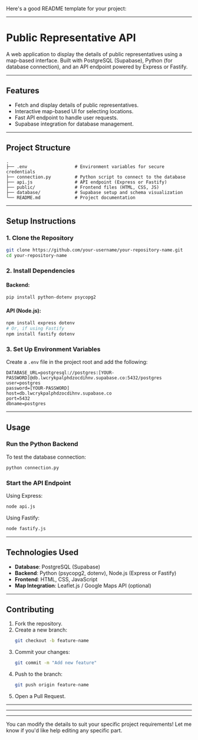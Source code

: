 Here's a good README template for your project:

---

# **Public Representative API**

A web application to display the details of public representatives using a map-based interface. Built with PostgreSQL (Supabase), Python (for database connection), and an API endpoint powered by Express or Fastify.

---

## **Features**

- Fetch and display details of public representatives.
- Interactive map-based UI for selecting locations.
- Fast API endpoint to handle user requests.
- Supabase integration for database management.

---

## **Project Structure**

```plaintext
.
├── .env                  # Environment variables for secure credentials
├── connection.py         # Python script to connect to the database
├── api.js                # API endpoint (Express or Fastify)
├── public/               # Frontend files (HTML, CSS, JS)
├── database/             # Supabase setup and schema visualization
└── README.md             # Project documentation
```

---

## **Setup Instructions**

### **1. Clone the Repository**
```bash
git clone https://github.com/your-username/your-repository-name.git
cd your-repository-name
```

### **2. Install Dependencies**
#### Backend:
```bash
pip install python-dotenv psycopg2
```

#### API (Node.js):
```bash
npm install express dotenv
# Or, if using Fastify
npm install fastify dotenv
```

### **3. Set Up Environment Variables**
Create a `.env` file in the project root and add the following:

```env
DATABASE_URL=postgresql://postgres:[YOUR-PASSWORD]@db.lwcrykpalphdzocdihnv.supabase.co:5432/postgres
user=postgres
password=[YOUR-PASSWORD]
host=db.lwcrykpalphdzocdihnv.supabase.co
port=5432
dbname=postgres
```

---

## **Usage**

### **Run the Python Backend**
To test the database connection:
```bash
python connection.py
```

### **Start the API Endpoint**
Using Express:
```bash
node api.js
```

Using Fastify:
```bash
node fastify.js
```

---

## **Technologies Used**

- **Database**: PostgreSQL (Supabase)
- **Backend**: Python (psycopg2, dotenv), Node.js (Express or Fastify)
- **Frontend**: HTML, CSS, JavaScript
- **Map Integration**: Leaflet.js / Google Maps API (optional)

---

## **Contributing**

1. Fork the repository.
2. Create a new branch:
   ```bash
   git checkout -b feature-name
   ```
3. Commit your changes:
   ```bash
   git commit -m "Add new feature"
   ```
4. Push to the branch:
   ```bash
   git push origin feature-name
   ```
5. Open a Pull Request.

---



---


--- 

You can modify the details to suit your specific project requirements! Let me know if you'd like help editing any specific part.
